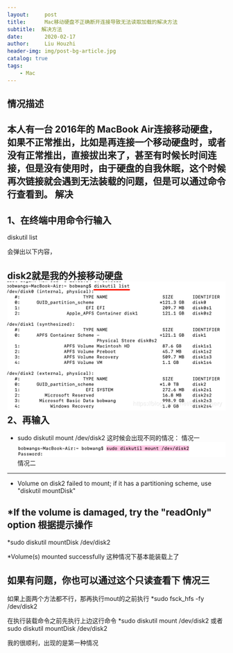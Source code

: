 ```yaml
---
layout:     post
title:      Mac移动硬盘不正确断开连接导致无法读取加载的解决方法
subtitle:  解决方法
date:       2020-02-17
author:     Liu Houzhi
header-img: img/post-bg-article.jpg
catalog: true
tags:
    - Mac
---
```


情况描述
----------------------------

本人有一台 2016年的 MacBook Air连接移动硬盘，如果不正常推出，比如是再连接一个移动硬盘时，或者没有正常推出，直接拔出来了，甚至有时候长时间连接，但是没有使用时，由于硬盘的自我休眠，这个时候再次链接就会遇到无法装载的问题，但是可以通过命令行查看到。
解决
----------------------------
1、在终端中用命令行输入
----------------------------
diskutil list

会弹出以下内容，

disk2就是我的外接移动硬盘
![图片1](https://github.com/liuhouzhi/liuhouzhi.github.io/blob/master/img/MAC%20p1-1.png)
2、再输入
----------------------------
* sudo diskutil mount /dev/disk2
这时候会出现不同的情况：
情况一
![图片2](https://github.com/liuhouzhi/liuhouzhi.github.io/blob/master/img/MAC%20p1-2.png)
情况二
----------------------------
* Volume on disk2 failed to mount; if it has a partitioning scheme, use "diskutil mountDisk"

*If the volume is damaged, try the "readOnly" option
根据提示操作
----------------------------
*sudo diskutil mountDisk /dev/disk2

*Volume(s) mounted successfully
这种情况下基本能装载上了

如果有问题，你也可以通过这个只读查看下
情况三
----------------------------

如果上面两个方法都不行，那再执行mout的之前执行
*sudo fsck_hfs -fy /dev/disk2

在执行装载命令之前先执行上边这行命令
*sudo diskutil mount /dev/disk2 或者  sudo diskutil mountDisk /dev/disk2

我的很顺利，出现的是第一种情况


